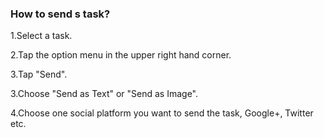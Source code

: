 ### How to send s task?

1.Select a task.

2.Tap the option menu in the upper right hand corner.

3.Tap "Send".

3.Choose "Send as Text" or "Send as Image".

4.Choose one social platform you want to send the task, Google+, Twitter etc.